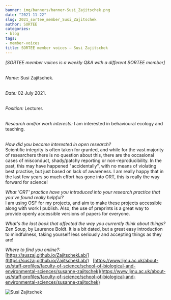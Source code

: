 ```yaml
---
banner: img/banners/banner-Susi_Zajitschek.png
date: "2021-11-22"
slug: 2021_sortee_member_Susi_Zajitschek
author: SORTEE
categories:
- blog
tags:
- member-voices
title: SORTEE member voices – Susi Zajitschek 
---
```



*[SORTEE member voices is a weekly Q&A with a different SORTEE member]*   
&nbsp;
&nbsp;

   _Name:_ Susi Zajitschek.   
&nbsp;

   _Date:_ 02 July 2021.   
&nbsp;

   _Position:_ Lecturer.   
&nbsp;

   _Research and/or work interests:_ I am interested in behavioural ecology and teaching.   
&nbsp;

_How did you become interested in open research?_   
Scientific integrity is often taken for granted, and while for the vast majority of researchers there is no question about this, there are the occasional cases of misconduct, shady/patchy reporting or non-reproducibility.  In the past, this may have happened "accidentally", with no means of violating best practise, but just based on lack of awareness. I am really happy that in the last few years so much effort has gone into ORT, this is really the way forward for science!
&nbsp;
&nbsp;

_What 'ORT' practice have you introduced into your research practice that you've found really helpful?_   
I am using OSF for my projects, and aim to make these projects accessible along with work I publish. Also, the use of preprints is a great way to provide openly accessible versions of papers for everyone.
&nbsp;
&nbsp;

_What's the last book that affected the way you currently think about things?_   
Zen Soup, by Laurence Boldt. It is a bit dated, but a great easy introduction to mindfulness, taking yourself less seriously and accepting things as they are!
&nbsp;
&nbsp;


_Where to find you online?:_   
[https://suszaj.github.io/ZajitschekLab/](https://suszaj.github.io/ZajitschekLab/)
&nbsp;
[https://www.ljmu.ac.uk/about-us/staff-profiles/faculty-of-science/school-of-biological-and-environmental-sciences/susanne-zajitschek](https://www.ljmu.ac.uk/about-us/staff-profiles/faculty-of-science/school-of-biological-and-environmental-sciences/susanne-zajitschek)
&nbsp;
&nbsp;


![Susi Zajitschek](/blog/images/Susi_Zajitschek.png)    
&nbsp;